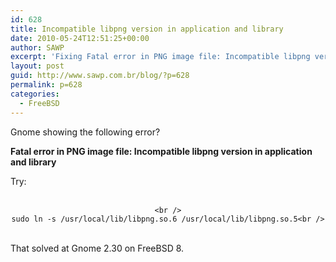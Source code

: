 ```yaml
---
id: 628
title: Incompatible libpng version in application and library
date: 2010-05-24T12:51:25+00:00
author: SAWP
excerpt: 'Fixing Fatal error in PNG image file: Incompatible libpng version in application and library'
layout: post
guid: http://www.sawp.com.br/blog/?p=628
permalink: p=628
categories:
  - FreeBSD
---
```

Gnome showing the following error?
  
**Fatal error in PNG image file: Incompatible libpng version in application and library**

Try:
  


<center>
  <br /> <code>&lt;br />
sudo ln -s /usr/local/lib/libpng.so.6 /usr/local/lib/libpng.so.5&lt;br />
</code><br />
</center>

That solved at Gnome 2.30 on FreeBSD 8.
